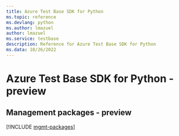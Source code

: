 ```yaml
---
title: Azure Test Base SDK for Python
ms.topic: reference
ms.devlang: python
ms.author: lmazuel
author: lmazuel
ms.service: testbase
description: Reference for Azure Test Base SDK for Python
ms.data: 10/26/2022
---
```

# Azure Test Base SDK for Python - preview

## Management packages - preview
[!INCLUDE [mgmt-packages](test-base-mgmt-index.md)]
